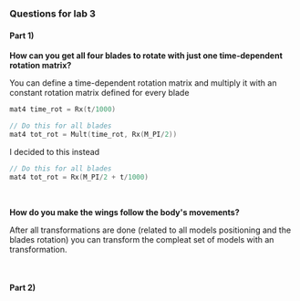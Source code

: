 ### Questions for lab 3

#### Part 1)

**How can you get all four blades to rotate with just one time-dependent rotation matrix?**

You can define a time-dependent rotation matrix and multiply it with an constant rotation matrix defined for every blade
```C
mat4 time_rot = Rx(t/1000)

// Do this for all blades
mat4 tot_rot = Mult(time_rot, Rx(M_PI/2)) 
```

I decided to this instead
```C
// Do this for all blades
mat4 tot_rot = Rx(M_PI/2 + t/1000) 
```

</br>

**How do you make the wings follow the body's movements?**

After all transformations are done (related to all models positioning and the blades rotation) you can transform the compleat set of models with an transformation. 


</br>

#### Part 2)
